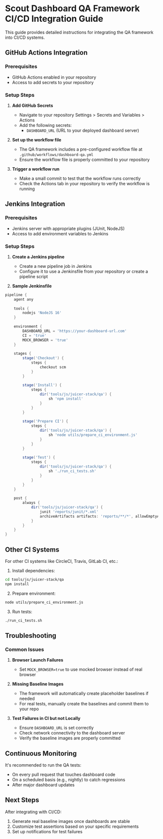 # Scout Dashboard QA Framework CI/CD Integration Guide

This guide provides detailed instructions for integrating the QA framework into CI/CD systems.

## GitHub Actions Integration

### Prerequisites
- GitHub Actions enabled in your repository
- Access to add secrets to your repository

### Setup Steps

1. **Add GitHub Secrets**
   - Navigate to your repository Settings > Secrets and Variables > Actions
   - Add the following secrets:
     - `DASHBOARD_URL` (URL to your deployed dashboard server)

2. **Set up the workflow file**
   - The QA framework includes a pre-configured workflow file at `.github/workflows/dashboard-qa.yml`
   - Ensure the workflow file is properly committed to your repository

3. **Trigger a workflow run**
   - Make a small commit to test that the workflow runs correctly
   - Check the Actions tab in your repository to verify the workflow is running

## Jenkins Integration

### Prerequisites
- Jenkins server with appropriate plugins (JUnit, NodeJS)
- Access to add environment variables to Jenkins

### Setup Steps

1. **Create a Jenkins pipeline**
   - Create a new pipeline job in Jenkins
   - Configure it to use a Jenkinsfile from your repository or create a pipeline script

2. **Sample Jenkinsfile**

```groovy
pipeline {
    agent any
    
    tools {
        nodejs 'NodeJS 16'
    }
    
    environment {
        DASHBOARD_URL = 'https://your-dashboard-url.com'
        CI = 'true'
        MOCK_BROWSER = 'true'
    }
    
    stages {
        stage('Checkout') {
            steps {
                checkout scm
            }
        }
        
        stage('Install') {
            steps {
                dir('tools/js/juicer-stack/qa') {
                    sh 'npm install'
                }
            }
        }
        
        stage('Prepare CI') {
            steps {
                dir('tools/js/juicer-stack/qa') {
                    sh 'node utils/prepare_ci_environment.js'
                }
            }
        }
        
        stage('Test') {
            steps {
                dir('tools/js/juicer-stack/qa') {
                    sh './run_ci_tests.sh'
                }
            }
        }
    }
    
    post {
        always {
            dir('tools/js/juicer-stack/qa') {
                junit 'reports/junit/*.xml'
                archiveArtifacts artifacts: 'reports/**/*', allowEmptyArchive: true
            }
        }
    }
}
```

## Other CI Systems

For other CI systems like CircleCI, Travis, GitLab CI, etc.:

1. Install dependencies:
```bash
cd tools/js/juicer-stack/qa
npm install
```

2. Prepare environment:
```bash
node utils/prepare_ci_environment.js
```

3. Run tests:
```bash
./run_ci_tests.sh
```

## Troubleshooting

### Common Issues

1. **Browser Launch Failures**
   - Set `MOCK_BROWSER=true` to use mocked browser instead of real browser

2. **Missing Baseline Images**
   - The framework will automatically create placeholder baselines if needed
   - For real tests, manually create the baselines and commit them to your repo

3. **Test Failures in CI but not Locally**
   - Ensure `DASHBOARD_URL` is set correctly
   - Check network connectivity to the dashboard server
   - Verify the baseline images are properly committed

## Continuous Monitoring

It's recommended to run the QA tests:
- On every pull request that touches dashboard code
- On a scheduled basis (e.g., nightly) to catch regressions
- After major dashboard updates

## Next Steps

After integrating with CI/CD:
1. Generate real baseline images once dashboards are stable
2. Customize test assertions based on your specific requirements
3. Set up notifications for test failures

